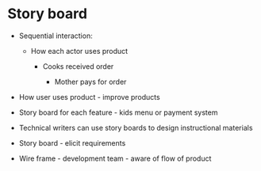 # Story board

* Sequential interaction:

  * How each actor uses product

    * Cooks received order

      * Mother pays for order

* How user uses product - improve products

* Story board for each feature - kids menu or payment system

* Technical writers can use story boards to design instructional materials

* Story board - elicit requirements

* Wire frame - development team - aware of flow of product
